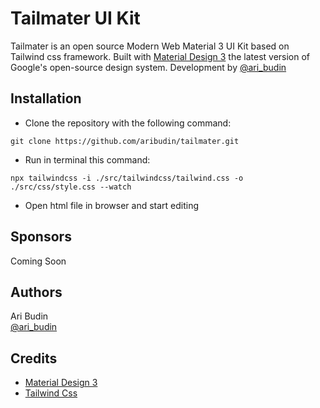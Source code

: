 # Tailmater UI Kit

Tailmater is an open source Modern Web Material 3 UI Kit based on Tailwind css framework. Built with [Material Design 3](https://m3.material.io/) the latest version of Google's open-source design system. Development by [@ari_budin](https://twitter.com/ari_budin)

## Installation

* Clone the repository with the following command:

```
git clone https://github.com/aribudin/tailmater.git
```
* Run in terminal this command:

```
npx tailwindcss -i ./src/tailwindcss/tailwind.css -o ./src/css/style.css --watch
```
* Open html file in browser and start editing

## Sponsors

Coming Soon

## Authors

Ari Budin  
[@ari_budin](https://twitter.com/ari_budin)

## Credits

* [Material Design 3](https://m3.material.io/)
* [Tailwind Css](https://tailwindcss.com/)

